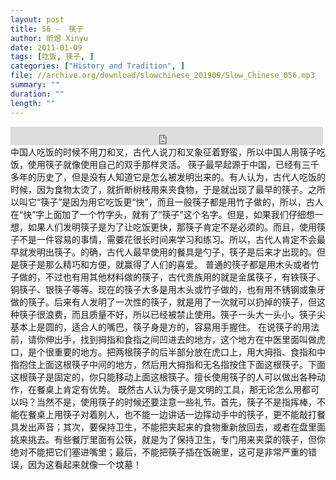```yaml
---
layout: post
title: 56 -  筷子
author: 昕煜 Xinyu
date: 2011-01-09
tags: [吃饭, 筷子, ]
categories: ["History and Tradition", ]
file: //archive.org/download/slowchinese_201909/Slow_Chinese_056.mp3
summary: ""
duration: ""
length: ""
---
```


<iframe src="https://archive.org/embed/slowchinese_201909/Slow_Chinese_056.mp3" width="500" height="30" frameborder="0" webkitallowfullscreen="true" mozallowfullscreen="true" allowfullscreen></iframe>
中国人吃饭的时候不用刀和叉，古代人说刀和叉象征着野蛮，所以中国人用筷子吃饭，使用筷子就像使用自己的双手那样灵活。
筷子最早起源于中国，已经有三千多年的历史了，但是没有人知道它是怎么被发明出来的。有人认为，古代人吃饭的时候，因为食物太烫了，就折断树枝用来夹食物，于是就出现了最早的筷子。之所以叫它“筷子”是因为用它吃饭更“快”，而且一般筷子都是用竹子做的，所以，古人在“快”字上面加了一个竹字头，就有了“筷子”这个名字。但是，如果我们仔细想一想，如果人们发明筷子是为了让吃饭更快，那筷子肯定不是必须的。而且，使用筷子不是一件容易的事情，需要花很长时间来学习和练习。所以，古代人肯定不会最早就发明出筷子。的确，古代人最早使用的餐具是勺子，筷子是后来才出现的。但是筷子是那么精巧和方便，就赢得了人们的喜爱。
普通的筷子都是用木头或者竹子做的，不过也有用其他材料做的筷子，古代贵族用的就是金属筷子，有铁筷子、铜筷子、银筷子等等。现在的筷子大多是用木头或竹子做的，也有用不锈钢或象牙做的筷子。后来有人发明了一次性的筷子，就是用了一次就可以扔掉的筷子，但这种筷子很浪费，而且质量不好，所以已经被禁止使用。筷子一头大一头小。筷子尖基本上是圆的，适合人的嘴巴，筷子身是方的，容易用手握住。
在说筷子的用法前，请你伸出手，找到拇指和食指之间凹进去的地方，这个地方在中医里面叫做虎口，是个很重要的地方。把两根筷子的后半部分放在虎口上，用大拇指、食指和中指抱住上面这根筷子中间的地方，然后用大拇指和无名指按住下面这根筷子。下面这根筷子是固定的，你只能移动上面这根筷子。擅长使用筷子的人可以做出各种动作，在餐桌上肯定有优势。
既然古人认为筷子是文明的工具，那无论怎么用都可以吗？当然不是，使用筷子的时候还要注意一些礼节。首先，筷子不是指挥棒，不能在餐桌上用筷子对着别人，也不能一边讲话一边挥动手中的筷子，更不能敲打餐具发出声音；其次，要保持卫生，不能把夹起来的食物重新放回去，或者在盘里面挑来挑去。有些餐厅里面有公筷，就是为了保持卫生，专门用来夹菜的筷子，但你绝对不能把它们塞进嘴里；最后，不能把筷子插在饭碗里，这可是非常严重的错误，因为这看起来就像一个坟墓！
 
